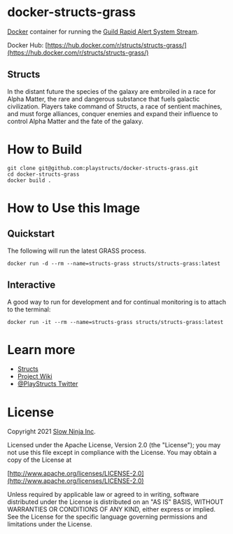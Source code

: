 # docker-structs-grass

[Docker](https://www.docker.com) container for running the [Guild Rapid Alert System Stream](https://github.com/playstructs/structs-grass).

Docker Hub: [https://hub.docker.com/r/structs/structs-grass/](https://hub.docker.com/r/structs/structs-grass/)

## Structs
In the distant future the species of the galaxy are embroiled in a race for Alpha Matter, the rare and dangerous substance that fuels galactic civilization. Players take command of Structs, a race of sentient machines, and must forge alliances, conquer enemies and expand their influence to control Alpha Matter and the fate of the galaxy.

# How to Build

```
git clone git@github.com:playstructs/docker-structs-grass.git
cd docker-structs-grass
docker build .
```

# How to Use this Image

## Quickstart

The following will run the latest GRASS process.

```
docker run -d --rm --name=structs-grass structs/structs-grass:latest
```

## Interactive

A good way to run for development and for continual monitoring is to attach to the terminal:

```
docker run -it --rm --name=structs-grass structs/structs-grass:latest
```

# Learn more

- [Structs](https://playstructs.com)
- [Project Wiki](https://watt.wiki)
- [@PlayStructs Twitter](https://twitter.com/playstructs)


# License

Copyright 2021 [Slow Ninja Inc](https://slow.ninja).

Licensed under the Apache License, Version 2.0 (the "License");
you may not use this file except in compliance with the License.
You may obtain a copy of the License at

[http://www.apache.org/licenses/LICENSE-2.0](http://www.apache.org/licenses/LICENSE-2.0)

Unless required by applicable law or agreed to in writing, software
distributed under the License is distributed on an "AS IS" BASIS,
WITHOUT WARRANTIES OR CONDITIONS OF ANY KIND, either express or implied.
See the License for the specific language governing permissions and
limitations under the License.